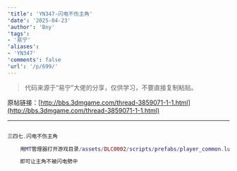```yaml
---
'title': 'YN347-闪电不伤主角'
'date': '2025-04-23'
'author': 'Bny'
'tags':
- '易宁'
'aliases':
- 'YN347'
'comments': false
'url': '/p/699/'
---
```


> 代码来源于“易宁”大佬的分享，仅供学习，不要直接复制粘贴。

原帖链接：[http://bbs.3dmgame.com/thread-3859071-1-1.html](http://bbs.3dmgame.com/thread-3859071-1-1.html)

---

```lua  

三四七.闪电不伤主角

	用MT管理器打开游戏目录/assets/DLC0002/scripts/prefabs/player_common.lua文件，将inst:AddComponent("playerlightningtarget")替换为--inst:AddComponent("playerlightningtarget")

	即可让主角不被闪电劈中

```  

